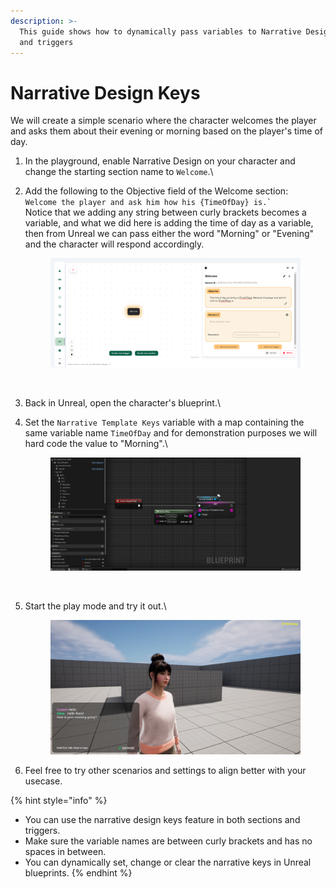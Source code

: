 ```yaml
---
description: >-
  This guide shows how to dynamically pass variables to Narrative Design section
  and triggers
---
```


# Narrative Design Keys

We will create a simple scenario where the character welcomes the player and asks them about their evening or morning based on the player's time of day.

1. In the playground, enable Narrative Design on your character and change the starting section name to `Welcome`.\

2.  Add the following to the Objective field of the Welcome section:\
    `` Welcome the player and ask him how his {TimeOfDay} is.` `` \
    Notice that we adding any string between curly brackets becomes a variable, and what we did here is adding the time of day as a variable, then from Unreal we can pass either the word "Morning" or "Evening" and the character will respond accordingly.

    <figure><img src="../../../.gitbook/assets/image (372).png" alt=""><figcaption><p><br></p></figcaption></figure>
3. Back in Unreal, open the character's blueprint.\

4.  Set the `Narrative Template Keys` variable with a map containing the same variable name `TimeOfDay` and for demonstration purposes we will hard code the value to "Morning".\


    <figure><img src="../../../.gitbook/assets/image (369).png" alt=""><figcaption><p><br></p></figcaption></figure>
5.  Start the play mode and try it out.\


    <figure><img src="../../../.gitbook/assets/image (370).png" alt=""><figcaption></figcaption></figure>


6. Feel free to try other scenarios and settings to align better with your usecase.



{% hint style="info" %}
* You can use the narrative design keys feature in both sections and triggers.
* Make sure the variable names are between curly brackets and has no spaces in between.
* You can dynamically set, change or clear the narrative keys in Unreal blueprints.
{% endhint %}
